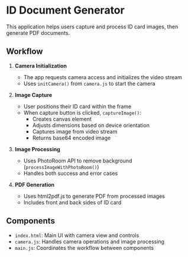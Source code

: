 # ID Document Generator

This application helps users capture and process ID card images, then generate PDF documents.

## Workflow

1. **Camera Initialization**
   - The app requests camera access and initializes the video stream
   - Uses `initCamera()` from `camera.js` to start the camera

2. **Image Capture**
   - User positions their ID card within the frame
   - When capture button is clicked, `captureImage()`:
     - Creates canvas element
     - Adjusts dimensions based on device orientation
     - Captures image from video stream
     - Returns base64 encoded image

3. **Image Processing**
   - Uses PhotoRoom API to remove background (`processImageWithPhotoRoom()`)
   - Handles both success and error cases

4. **PDF Generation**
   - Uses html2pdf.js to generate PDF from processed images
   - Includes front and back sides of ID card

## Components

- `index.html`: Main UI with camera view and controls
- `camera.js`: Handles camera operations and image processing
- `main.js`: Coordinates the workflow between components